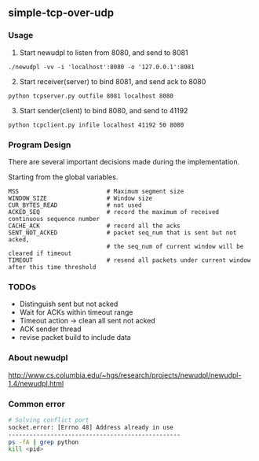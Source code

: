 ## simple-tcp-over-udp


### Usage
1. Start newudpl to listen from 8080, and send to 8081
```
./newudpl -vv -i 'localhost':8080 -o '127.0.0.1':8081
```

2. Start receiver(server) to bind 8081, and send ack to 8080
```
python tcpserver.py outfile 8081 localhost 8080
```

3. Start sender(client) to bind 8080, and send to 41192
```
python tcpclient.py infile localhost 41192 50 8080
```


### Program Design
There are several important decisions made during the implementation.

Starting from the global variables.
```
MSS                         # Maximum segment size 
WINDOW_SIZE                 # Window size 
CUR_BYTES_READ              # not used 
ACKED_SEQ                   # record the maximum of received continuous sequence number
CACHE_ACK                   # record all the acks
SENT_NOT_ACKED              # packet seq_num that is sent but not acked, 
                            # the seq_num of current window will be cleared if timeout 
TIMEOUT                     # resend all packets under current window after this time threshold
```



### TODOs

- Distinguish sent but not acked
- Wait for ACKs within timeout range
- Timeout action -> clean all sent not acked
- ACK sender thread
- revise packet build to include data

### About newudpl
http://www.cs.columbia.edu/~hgs/research/projects/newudpl/newudpl-1.4/newudpl.html

### Common error
```bash
# Solving conflict port 
socket.error: [Errno 48] Address already in use
-------------------------------------------------
ps -fA | grep python
kill <pid>
```
